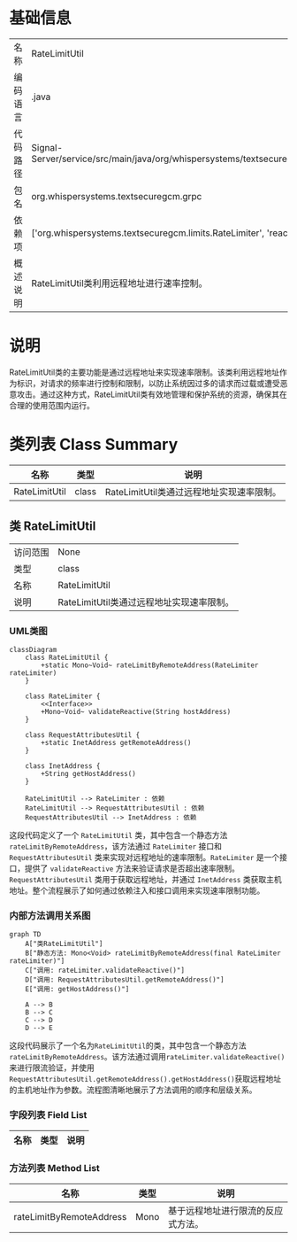 # 基础信息

|      |      |
|------|------|
| 名称 | RateLimitUtil |
| 编码语言 | .java |
| 代码路径 | Signal-Server/service/src/main/java/org/whispersystems/textsecuregcm/grpc/RateLimitUtil.java |
| 包名 | org.whispersystems.textsecuregcm.grpc |
| 依赖项 | ['org.whispersystems.textsecuregcm.limits.RateLimiter', 'reactor.core.publisher.Mono'] |
| 概述说明 | RateLimitUtil类利用远程地址进行速率控制。 |

# 说明

RateLimitUtil类的主要功能是通过远程地址来实现速率限制。该类利用远程地址作为标识，对请求的频率进行控制和限制，以防止系统因过多的请求而过载或遭受恶意攻击。通过这种方式，RateLimitUtil类有效地管理和保护系统的资源，确保其在合理的使用范围内运行。

# 类列表 Class Summary

| 名称   | 类型  | 说明 |
|-------|------|-------------|
| RateLimitUtil | class | RateLimitUtil类通过远程地址实现速率限制。 |



## 类 RateLimitUtil

|      |      |
|------|------|
| 访问范围 | None |
| 类型 | class |
| 名称 | RateLimitUtil |
| 说明 | RateLimitUtil类通过远程地址实现速率限制。 |


### UML类图

```mermaid
classDiagram
    class RateLimitUtil {
        +static Mono~Void~ rateLimitByRemoteAddress(RateLimiter rateLimiter)
    }

    class RateLimiter {
        <<Interface>>
        +Mono~Void~ validateReactive(String hostAddress)
    }

    class RequestAttributesUtil {
        +static InetAddress getRemoteAddress()
    }

    class InetAddress {
        +String getHostAddress()
    }

    RateLimitUtil --> RateLimiter : 依赖
    RateLimitUtil --> RequestAttributesUtil : 依赖
    RequestAttributesUtil --> InetAddress : 依赖
```

这段代码定义了一个 `RateLimitUtil` 类，其中包含一个静态方法 `rateLimitByRemoteAddress`，该方法通过 `RateLimiter` 接口和 `RequestAttributesUtil` 类来实现对远程地址的速率限制。`RateLimiter` 是一个接口，提供了 `validateReactive` 方法来验证请求是否超出速率限制。`RequestAttributesUtil` 类用于获取远程地址，并通过 `InetAddress` 类获取主机地址。整个流程展示了如何通过依赖注入和接口调用来实现速率限制功能。


### 内部方法调用关系图

```mermaid
graph TD
    A["类RateLimitUtil"]
    B["静态方法: Mono<Void> rateLimitByRemoteAddress(final RateLimiter rateLimiter)"]
    C["调用: rateLimiter.validateReactive()"]
    D["调用: RequestAttributesUtil.getRemoteAddress()"]
    E["调用: getHostAddress()"]

    A --> B
    B --> C
    C --> D
    D --> E
```

这段代码展示了一个名为`RateLimitUtil`的类，其中包含一个静态方法`rateLimitByRemoteAddress`。该方法通过调用`rateLimiter.validateReactive()`来进行限流验证，并使用`RequestAttributesUtil.getRemoteAddress().getHostAddress()`获取远程地址的主机地址作为参数。流程图清晰地展示了方法调用的顺序和层级关系。

### 字段列表 Field List

| 名称  | 类型  | 说明 |
|-------|-------|------|

### 方法列表 Method List

| 名称  | 类型  | 说明 |
|-------|-------|------|
| rateLimitByRemoteAddress | Mono<Void> | 基于远程地址进行限流的反应式方法。 |




